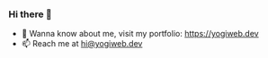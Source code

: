 ### Hi there 👋


- 💬 Wanna know about me, visit my portfolio: https://yogiweb.dev
- 📫 Reach me at hi@yogiweb.dev
<!--
**yogadurganath/yogadurganath** is a ✨ _special_ ✨ repository because its `README.md` (this file) appears on your GitHub profile.

Here are some ideas to get you started:

- 🔭 I’m currently working on ...
- 🌱 I’m currently learning ...
- 👯 I’m looking to collaborate on ...
- 🤔 I’m looking for help with ...
- 💬 Ask me about ...
- 📫 How to reach me: ...
- 😄 Pronouns: ...
- ⚡ Fun fact: ...
-->
